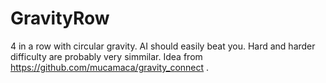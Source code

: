# GravityRow
4 in a row with circular gravity. AI should easily beat you. Hard and harder difficulty are probably very simmilar.
Idea from https://github.com/mucamaca/gravity_connect .
